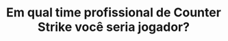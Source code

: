 ---
type: teste
title: Em qual time profissional de Counter Strike você seria jogador?
game: Counter Strike
image:
  name: Counter Strike
  src:  ../static/assets/images/counter-strike-teams.jpg
questions:
  - id: 9d95cd5c-c139-4a1f-8ad8-f47906cb463e
    options:
      - key: A
        text: Dust II
      - key: B
        text: Mirage
      - key: C
        text: Train
      - key: D
        text: Inferno
      - key: E
        text: Cache
      - key: F
        text: Nuke
      - key: G
        text: Overpass
      - key: H
        text: Vertigo
    title: Qual o seu mapa favorito?
  - id: 5740951b-6ccf-459f-a3b9-3164943ba8c4
    options:
      - key: A
        text: AK-47
      - key: B
        text: M4A4
      - key: C
        text: AWP
      - key: D
        text: AUG
      - key: E
        text: Galil AR
      - key: F
        text: M4A1-S
      - key: G
        text: SSG 08
      - key: H
        text: SSG 53
      - key: I
        text: SCAR-20 
      - key: J
        text: G3SG1
      - key: K
        text: Famas
    title: Qual o seu rifle favorito?
  - id: 8c12c69c-e09f-476a-ae2e-ae484d18120e
    options:
      - key: A
        text: Fragger
      - key: B
        text: Lurker
      - key: C
        text: Awper
      - key: D
        text: IGL
      - key: E
        text: Suporte
    title: Qual a sua função favorita?
  - id: e7f3a18b-b5b4-419b-9107-977868cd228b
    options:
      - key: A
        text: Competitivo
      - key: B
        text: Braço Direito
      - key: C
        text: Casual
      - key: D
        text: Mata-Mata
      - key: E
        text: Jogos de Guerra
      - key: F
        text: Zona de Perigo
    title: Qual o seu modo de jogo favorito?
  - id: 39308237-d5e0-4763-9a85-722ba7411cf3
    options:
      - key: A
        text: Counter-Strike
      - key: B
        text: 'Counter-Strike: Condition Zero'
      - key: C
        text: 'Counter-Strike: Source'
      - key: D
        text: 'Counter-Strike: Global Offensive'
    title: Qual foi o primeiro Counter Strike que você jogou?
result:
  statement:
    final: Você seria jogador pela equipe
    share: Eu seria jogador pela equipe %s! E você, em qual time profissional de Counter Strike seria jogador?
    tags: ['counterstrike', 'counterstrikebrasil']

  items:
    -
      id: 4fcfcde7-2f7c-455e-a3ed-4a5e19292e24
      title: mibr
      image:
        name: mibr
        src: ../static/assets/images/mibr.jpg
    -
      id: 09a5e925-0887-4b7c-811b-ade7dd097364
      title: Team oNe eSports
      image:
        name: Team oNe eSports
        src: ../static/assets/images/team-one-esports.jpg
    -
      id: 887c8ce9-a7e1-473a-b2dc-afc401bda6ea
      title: FURIA eSports
      image:
        name: FURIA eSports
        src: ../static/assets/images/furia-esports.png
    -
      id: 47160e60-5da6-48bd-ac71-304845c66b02
      title: INTZ
      image:
        name: INTZ
        src: ../static/assets/images/intz.png
---